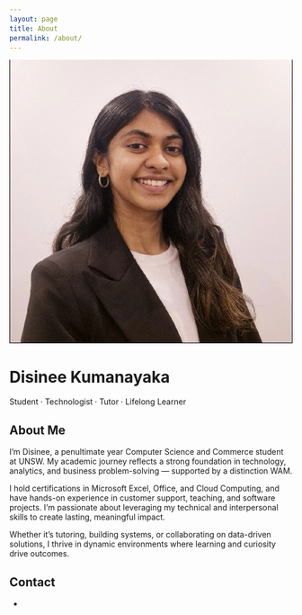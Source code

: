 ```yaml
---
layout: page
title: About
permalink: /about/
---
```


<!-- Hero Section -->
<div class="bg-gray-100 py-12 text-center">
  <img class="w-32 h-32 mx-auto rounded-full border-4 border-white shadow-lg" src="/assets/images/about/1720595057457.jpeg" alt="Disinee's profile picture">
  <h1 class="mt-4 text-4xl font-bold text-gray-800">Disinee Kumanayaka</h1>
  <p class="mt-2 text-gray-600 text-lg">Student · Technologist · Tutor · Lifelong Learner</p>
</div>

<!-- Content Section -->
<div class="max-w-4xl mx-auto px-6 py-12 flex flex-col lg:flex-row gap-12">

  <!-- About Me -->
  <div class="flex-1">
    <h2 class="text-2xl font-semibold mb-4 text-gray-800">About Me</h2>
    <p class="text-gray-700 leading-relaxed">
      I’m Disinee, a penultimate year Computer Science and Commerce student at UNSW. My academic journey reflects a strong foundation in technology, analytics, and business problem-solving — supported by a distinction WAM.
    </p>
    <p class="mt-4 text-gray-700 leading-relaxed">
      I hold certifications in Microsoft Excel, Office, and Cloud Computing, and have hands-on experience in customer support, teaching, and software projects. I’m passionate about leveraging my technical and interpersonal skills to create lasting, meaningful impact.
    </p>
    <p class="mt-4 text-gray-700 leading-relaxed">
      Whether it’s tutoring, building systems, or collaborating on data-driven solutions, I thrive in dynamic environments where learning and curiosity drive outcomes.
    </p>
  </div>

  <!-- Contact & Links -->
  <div class="flex-1">
    <h2 class="text-2xl font-semibold mb-4 text-gray-800">Contact</h2>
    <ul class="space-y-3 text-gray-700">
      <li><a href="https://www.linkedin.com/in/yourprofile" class="hover:underline text-blue-600"
